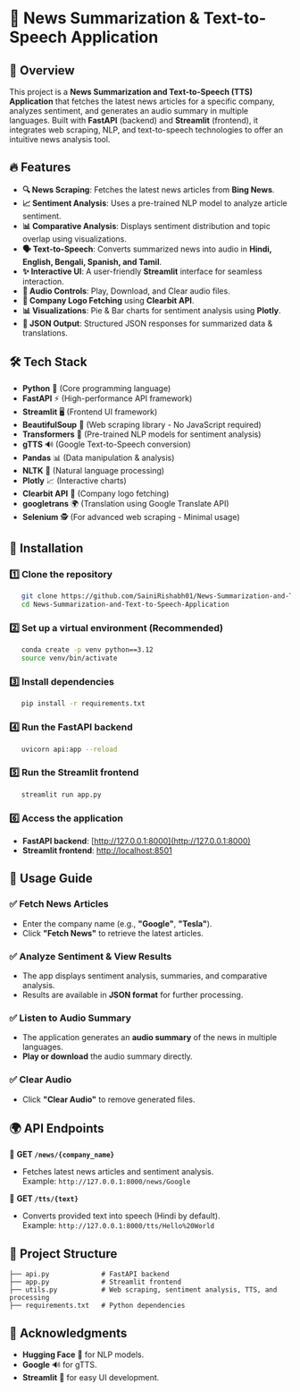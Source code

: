 # 📰 News Summarization & Text-to-Speech Application

## 🚀 Overview
This project is a **News Summarization and Text-to-Speech (TTS) Application** that fetches the latest news articles for a specific company, analyzes sentiment, and generates an audio summary in multiple languages. Built with **FastAPI** (backend) and **Streamlit** (frontend), it integrates web scraping, NLP, and text-to-speech technologies to offer an intuitive news analysis tool.

## 🔥 Features

- **🔍 News Scraping**: Fetches the latest news articles from **Bing News**.
- **📈 Sentiment Analysis**: Uses a pre-trained NLP model to analyze article sentiment.
- **📊 Comparative Analysis**: Displays sentiment distribution and topic overlap using visualizations.
- **🗣️ Text-to-Speech**: Converts summarized news into audio in **Hindi, English, Bengali, Spanish, and Tamil**.
- **✨ Interactive UI**: A user-friendly **Streamlit** interface for seamless interaction.
- **🎵 Audio Controls**: Play, Download, and Clear audio files.
- **🧠 Company Logo Fetching** using **Clearbit API**.
- **📊 Visualizations**: Pie & Bar charts for sentiment analysis using **Plotly**.
- **📄 JSON Output**: Structured JSON responses for summarized data & translations.

## 🛠️ Tech Stack

- **Python** 🐍 (Core programming language)
- **FastAPI** ⚡ (High-performance API framework)
- **Streamlit** 🖥️ (Frontend UI framework)
- **BeautifulSoup** 📰 (Web scraping library - No JavaScript required)
- **Transformers** 🤗 (Pre-trained NLP models for sentiment analysis)
- **gTTS** 🔊 (Google Text-to-Speech conversion)
- **Pandas** 📊 (Data manipulation & analysis)
- **NLTK** 📖 (Natural language processing)
- **Plotly** 📈 (Interactive charts)
- **Clearbit API** 🏢 (Company logo fetching)
- **googletrans** 🌍 (Translation using Google Translate API)
- **Selenium** 🕵️ (For advanced web scraping - Minimal usage)

## 🔧 Installation

### 1️⃣ Clone the repository
```bash
   git clone https://github.com/SainiRishabh01/News-Summarization-and-Text-to-Speech-Application.git
   cd News-Summarization-and-Text-to-Speech-Application
```

### 2️⃣ Set up a virtual environment (Recommended)
```bash
   conda create -p venv python==3.12
   source venv/bin/activate  
```

### 3️⃣ Install dependencies
```bash
   pip install -r requirements.txt
```

### 4️⃣ Run the FastAPI backend
```bash
   uvicorn api:app --reload
```

### 5️⃣ Run the Streamlit frontend
```bash
   streamlit run app.py
```

### 6️⃣ Access the application
- **FastAPI backend**: [http://127.0.0.1:8000](http://127.0.0.1:8000)
- **Streamlit frontend**: [http://localhost:8501](http://localhost:8501)

## 📌 Usage Guide

### ✅ Fetch News Articles
- Enter the company name (e.g., **"Google"**, **"Tesla"**).
- Click **"Fetch News"** to retrieve the latest articles.

### ✅ Analyze Sentiment & View Results
- The app displays sentiment analysis, summaries, and comparative analysis.
- Results are available in **JSON format** for further processing.

### ✅ Listen to Audio Summary
- The application generates an **audio summary** of the news in multiple languages.
- **Play or download** the audio summary directly.

### ✅ Clear Audio
- Click **"Clear Audio"** to remove generated files.

## 🌍 API Endpoints

🔹 **GET `/news/{company_name}`**  
- Fetches latest news articles and sentiment analysis.  
  Example: `http://127.0.0.1:8000/news/Google`

🔹 **GET `/tts/{text}`**  
- Converts provided text into speech (Hindi by default).  
  Example: `http://127.0.0.1:8000/tts/Hello%20World`

## 📂 Project Structure

```
├── api.py             # FastAPI backend
├── app.py             # Streamlit frontend
├── utils.py           # Web scraping, sentiment analysis, TTS, and processing
├── requirements.txt   # Python dependencies
```

## 🙌 Acknowledgments

- **Hugging Face** 🤗 for NLP models.
- **Google** 🔊 for gTTS.
- **Streamlit** 🎨 for easy UI development.

